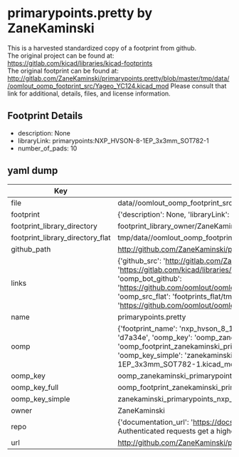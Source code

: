 # primarypoints.pretty by ZaneKaminski  
This is a harvested standardized copy of a footprint from github.  
The original project can be found at:  
https://gitlab.com/kicad/libraries/kicad-footprints  
The original footprint can be found at:
http://gitlab.com/ZaneKaminski/primarypoints.pretty/blob/master/tmp/data//oomlout_oomp_footprint_src/Yageo_YC124.kicad_mod
Please consult that link for additional, details, files, and license information.  
## Footprint Details
* description: None  
* libraryLink: primarypoints:NXP_HVSON-8-1EP_3x3mm_SOT782-1  
* number_of_pads: 10  
## yaml dump  
| Key | Value |  
| --- | --- |  
| file | data//oomlout_oomp_footprint_src/primarypoints.pretty/NXP_HVSON-8-1EP_3x3mm_SOT782-1.kicad_mod |  
| footprint | {'description': None, 'libraryLink': 'primarypoints:NXP_HVSON-8-1EP_3x3mm_SOT782-1', 'number_of_pads': 10} |  
| footprint_library_directory | footprint_library_owner/ZaneKaminski_primarypoints.pretty |  
| footprint_library_directory_flat | tmp/data//oomlout_oomp_footprint_src/footprints_flat/zanekaminski_primarypoints_nxp_hvson_8_1ep_3x3mm_sot782_1/working |  
| github_path | http://github.com/ZaneKaminski/primarypoints.pretty/blob/master/tmp/data//oomlout_oomp_footprint_src/NXP_HVSON-8-1EP_3x3mm_SOT782-1.kicad_mod |  
| links | {'github_src': 'http://gitlab.com/ZaneKaminski/primarypoints.pretty/blob/master/tmp/data//oomlout_oomp_footprint_src/Yageo_YC124.kicad_mod', 'github_src_repo': 'https://gitlab.com/kicad/libraries/kicad-footprints', 'oomp_bot': 'tmp/data//oomlout_oomp_footprint_src/footprints/zanekaminski_primarypoints_nxp_hvson_8_1ep_3x3mm_sot782_1/working', 'oomp_bot_github': 'https://github.com/oomlout/oomlout_oomp_footprint_bot/tree/main/tmp/data//oomlout_oomp_footprint_src/footprints/zanekaminski_primarypoints_nxp_hvson_8_1ep_3x3mm_sot782_1/working', 'oomp_src_flat': 'footprints_flat/tmp/data//oomlout_oomp_footprint_src/footprints_flat/zanekaminski_primarypoints_nxp_hvson_8_1ep_3x3mm_sot782_1/working', 'oomp_src_flat_github': 'https://github.com/oomlout/oomlout_oomp_footprint_src/tree/main/tmp/data//oomlout_oomp_footprint_src/footprints_flat/zanekaminski_primarypoints_nxp_hvson_8_1ep_3x3mm_sot782_1/working'} |  
| name | primarypoints.pretty |  
| oomp | {'footprint_name': 'nxp_hvson_8_1ep_3x3mm_sot782_1', 'library_name': 'primarypoints', 'md5': 'd7a34eae9efa8cbc6d0a07362d7bdeaa', 'md5_10': 'd7a34eae9e', 'md5_5': 'd7a34', 'md5_6': 'd7a34e', 'oomp_key': 'oomp_zanekaminski_primarypoints_nxp_hvson_8_1ep_3x3mm_sot782_1', 'oomp_key_extra': 'oomp_footprint_zanekaminski_primarypoints_nxp_hvson_8_1ep_3x3mm_sot782_1', 'oomp_key_full': 'oomp_footprint_zanekaminski_primarypoints_nxp_hvson_8_1ep_3x3mm_sot782_1_d7a34e', 'oomp_key_simple': 'zanekaminski_primarypoints_nxp_hvson_8_1ep_3x3mm_sot782_1', 'original_filename': 'data//oomlout_oomp_footprint_src/primarypoints.pretty/NXP_HVSON-8-1EP_3x3mm_SOT782-1.kicad_mod', 'owner_name': 'zanekaminski'} |  
| oomp_key | oomp_zanekaminski_primarypoints_nxp_hvson_8_1ep_3x3mm_sot782_1 |  
| oomp_key_full | oomp_footprint_zanekaminski_primarypoints_nxp_hvson_8_1ep_3x3mm_sot782_1 |  
| oomp_key_simple | zanekaminski_primarypoints_nxp_hvson_8_1ep_3x3mm_sot782_1 |  
| owner | ZaneKaminski |  
| repo | {'documentation_url': 'https://docs.github.com/rest/overview/resources-in-the-rest-api#rate-limiting', 'message': "API rate limit exceeded for 84.66.142.224. (But here's the good news: Authenticated requests get a higher rate limit. Check out the documentation for more details.)"} |  
| url | http://github.com/ZaneKaminski/primarypoints.pretty |  

